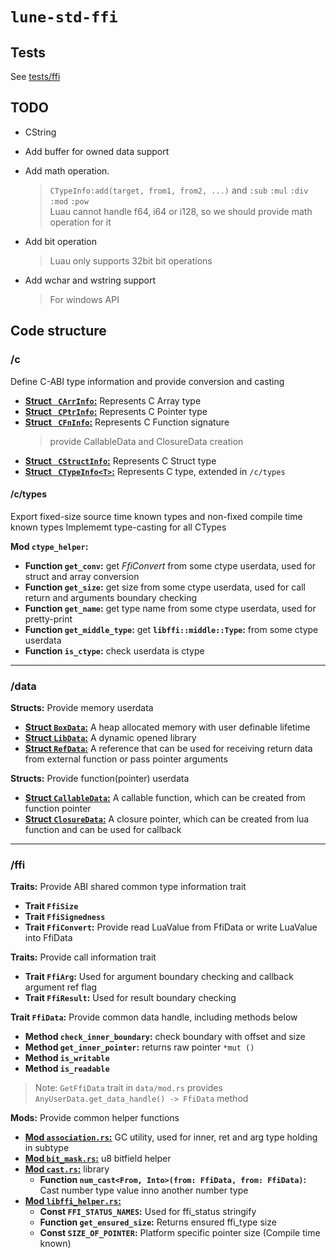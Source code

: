 # `lune-std-ffi`

## Tests

See [tests/ffi](../../tests/ffi/README.md)

## TODO

- CString

- Add buffer for owned data support

- Add math operation.

  > `CTypeInfo:add(target, from1, from2, ...)` and `:sub` `:mul` `:div` `:mod` `:pow`  
  > Luau cannot handle f64, i64 or i128, so we should provide math operation for it

- Add bit operation

  > Luau only supports 32bit bit operations

- Add wchar and wstring support

  > For windows API

## Code structure

### /c

Define C-ABI type information and provide conversion and casting

- [**Struct ` CArrInfo`:**](./src/c/struct_info.rs) Represents C Array type
- [**Struct ` CPtrInfo`:**](./src/c/ptr_info.rs) Represents C Pointer type
- [**Struct ` CFnInfo`:**](./src/c/fn_info.rs) Represents C Function signature
  > provide CallableData and ClosureData creation
- [**Struct ` CStructInfo`:**](./src/c/struct_info.rs) Represents C Struct type
- [**Struct ` CTypeInfo<T>`:**](./src/c/type_info.rs) Represents C type, extended in `/c/types`

#### /c/types

Export fixed-size source time known types and non-fixed compile time known types
Implememt type-casting for all CTypes

**Mod `ctype_helper`:**

- **Function `get_conv`:**
  get _FfiConvert_ from some ctype userdata, used for struct and array conversion
- **Function `get_size`:**
  get size from some ctype userdata, used for call return and arguments boundary checking
- **Function `get_name`:**
  get type name from some ctype userdata, used for pretty-print
- **Function `get_middle_type`:**
  get **`libffi::middle::Type`:** from some ctype userdata
- **Function `is_ctype`:** check userdata is ctype

---

### /data

**Structs:** Provide memory userdata

- [**Struct `BoxData`:**](./src/data/box_data/mod.rs) A heap allocated memory with user definable lifetime
- [**Struct `LibData`:**](./src/data/lib_data.rs) A dynamic opened library
- [**Struct `RefData`:**](./src/data/ref_data/mod.rs) A reference that can be used for receiving return data from external function or pass pointer arguments

**Structs:** Provide function(pointer) userdata

- [**Struct `CallableData`:**](./src/data/callable_data.rs) A callable function, which can be created from function pointer
- [**Struct `ClosureData`:**](./src/data/closure_data.rs) A closure pointer, which can be created from lua function and can be used for callback

---

### /ffi

**Traits:** Provide ABI shared common type information trait

- **Trait `FfiSize`**
- **Trait `FfiSignedness`**
- **Trait `FfiConvert`:** Provide read LuaValue from FfiData or write LuaValue into FfiData

**Traits:** Provide call information trait

- **Trait `FfiArg`:** Used for argument boundary checking and callback argument ref flag
- **Trait `FfiResult`:** Used for result boundary checking

**Trait `FfiData`:** Provide common data handle, including methods below

- **Method `check_inner_boundary`:** check boundary with offset and size
- **Method `get_inner_pointer`:** returns raw pointer `*mut ()`
- **Method `is_writable`**
- **Method `is_readable`**

> Note: `GetFfiData` trait in `data/mod.rs` provides `AnyUserData.get_data_handle() -> FfiData` method

**Mods:** Provide common helper functions

- [**Mod `association.rs`:**](./src/ffi/association.rs) GC utility, used for inner, ret and arg type holding in subtype
- [**Mod `bit_mask.rs`:**](./src/ffi/bit_mask.rs) u8 bitfield helper
- [**Mod `cast.rs`:**](./src/ffi/cast.rs) library
  - **Function `num_cast<From, Into>(from: FfiData, from: FfiData)`:**
    Cast number type value inno another number type
- [**Mod `libffi_helper.rs`:**](./src/ffi/libffi_helper.rs)
  - **Const `FFI_STATUS_NAMES`:** Used for ffi_status stringify
  - **Function `get_ensured_size`:** Returns ensured ffi_type size
  - **Const `SIZE_OF_POINTER`:** Platform specific pointer size (Compile time known)
